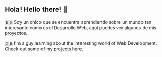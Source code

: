 ## Hola! Hello there! 👋
:es: Soy un chico que se encuentra aprendiendo sobre un mundo tan interesante como es el Desarrollo Web, aquí puedes ver algunos de mis proyectos.

:uk: I'm a guy learning about the interesting world of Web Development. Check out some of my projects here.

<!--
**chemicola/chemicola** is a ✨ _special_ ✨ repository because its `README.md` (this file) appears on your GitHub profile.

Here are some ideas to get you started:

- 🔭 I’m currently working on ...
- 🌱 I’m currently learning ...
- 👯 I’m looking to collaborate on ...
- 🤔 I’m looking for help with ...
- 💬 Ask me about ...
- 📫 How to reach me: ...
- 😄 Pronouns: ...
- ⚡ Fun fact: ...
-->

